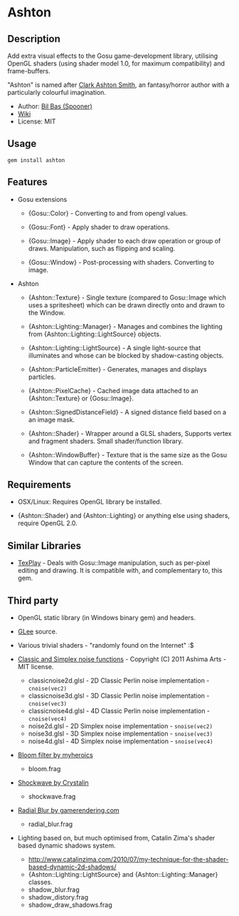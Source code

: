 Ashton
======

Description
-----------

Add extra visual effects to the Gosu game-development library, utilising OpenGL shaders (using shader model 1.0, for maximum compatibility) and frame-buffers.

"Ashton" is named after [Clark Ashton Smith](http://en.wikipedia.org/wiki/Clark_Ashton_Smith), an fantasy/horror author
with a particularly colourful imagination.

- Author: [Bil Bas (Spooner)](http://spooner.github.com/)
- [Wiki](https://github.com/Spooner/ashton/wiki)
- License: MIT

Usage
-----

    gem install ashton

Features
--------

* Gosu extensions
    - {Gosu::Color} - Converting to and from opengl values.

    - {Gosu::Font} - Apply shader to draw operations.

    - {Gosu::Image} - Apply shader to each draw operation or group of draws. Manipulation, such as flipping and scaling.

    - {Gosu::Window} - Post-processing with shaders. Converting to image.

* Ashton
    - {Ashton::Texture} - Single texture (compared to Gosu::Image which uses a spritesheet) which can be drawn directly onto and drawn to the Window.

    - {Ashton::Lighting::Manager} -  Manages and combines the lighting from {Ashton::Lighting::LightSource} objects.

    - {Ashton::Lighting::LightSource} -  A single light-source that illuminates and whose can be blocked by shadow-casting objects.

    - {Ashton::ParticleEmitter} - Generates, manages and displays particles.

    - {Ashton::PixelCache} - Cached image data attached to an {Ashton::Texture} or {Gosu::Image}.

    - {Ashton::SignedDistanceField} - A signed distance field based on a an image mask.

    - {Ashton::Shader} -  Wrapper around a GLSL shaders, Supports vertex and fragment shaders. Small shader/function library.

    - {Ashton::WindowBuffer} - Texture that is the same size as the Gosu Window that can capture the contents of the screen.

Requirements
------------

* OSX/Linux: Requires OpenGL library be installed.

* {Ashton::Shader} and {Ashton::Lighting} or anything else using shaders, require OpenGL 2.0.

Similar Libraries
-----------------

- [TexPlay](https://github.com/banister/texplay) - Deals with Gosu::Image manipulation, such as per-pixel editing and drawing. It is compatible with, and complementary to, this gem.

Third party
-----------

- OpenGL static library (in Windows binary gem) and headers.
- [GLee](http://elf-stone.com/glee.php) source.

- Various trivial shaders - "randomly found on the Internet" :$

- [Classic and Simplex noise functions](https://github.com/ashima/webgl-noise/) - Copyright (C) 2011 Ashima Arts - MIT license.
  * classicnoise2d.glsl - 2D Classic Perlin noise implementation - `cnoise(vec2)`
  * classicnoise3d.glsl - 3D Classic Perlin noise implementation - `cnoise(vec3)`
  * classicnoise4d.glsl - 4D Classic Perlin noise implementation - `cnoise(vec4)`
  * noise2d.glsl - 2D Simplex noise implementation - `snoise(vec2)`
  * noise3d.glsl - 3D Simplex noise implementation - `snoise(vec3)`
  * noise4d.glsl - 4D Simplex noise implementation - `snoise(vec4)`

- [Bloom filter by myheroics](http://myheroics.wordpress.com/2008/09/04/glsl-bloom-shader/)
  * bloom.frag

- [Shockwave by Crystalin](http://empire-defense.crystalin.fr/blog/2d_shock_wave_texture_with_shader)
  * shockwave.frag

- [Radial Blur by gamerendering.com](http://www.gamerendering.com/2008/12/20/radial-blur-filter/)
  * radial_blur.frag

- Lighting based on, but much optimised from, Catalin Zima's shader based dynamic shadows system.
  * http://www.catalinzima.com/2010/07/my-technique-for-the-shader-based-dynamic-2d-shadows/
  * {Ashton::Lighting::LightSource} and {Ashton::Lighting::Manager} classes.
  * shadow_blur.frag
  * shadow_distory.frag
  * shadow_draw_shadows.frag



